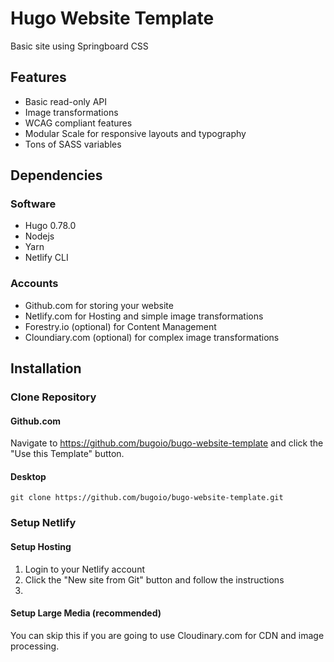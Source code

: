 # Hugo Website Template

Basic site using Springboard CSS

## Features
  * Basic read-only API
  * Image transformations
  * WCAG compliant features
  * Modular Scale for responsive layouts and typography
  * Tons of SASS variables

## Dependencies

### Software

  * Hugo 0.78.0
  * Nodejs
  * Yarn
  * Netlify CLI

### Accounts

  * Github.com for storing your website
  * Netlify.com for Hosting and simple image transformations
  * Forestry.io (optional) for Content Management
  * Cloundiary.com (optional) for complex image transformations

## Installation

### Clone Repository

#### Github.com

Navigate to https://github.com/bugoio/bugo-website-template and click the "Use this Template" button.

#### Desktop

```
git clone https://github.com/bugoio/bugo-website-template.git
```
### Setup Netlify

#### Setup Hosting

1. Login to your Netlify account
2. Click the "New site from Git" button and follow the instructions
3. 

#### Setup Large Media (recommended)

You can skip this if you are going to use Cloudinary.com for CDN and image processing.
